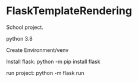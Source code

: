 # FlaskTemplateRendering
School project.

python 3.8

Create Environment/venv

Install flask: python -m pip install flask

run project: python -m flask run

